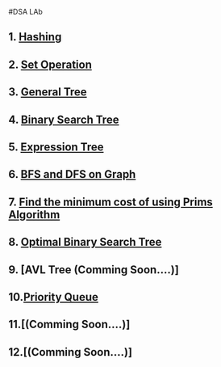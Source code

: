 #DSA LAb
## 1. [Hashing](https://github.com/mokalyogesh113/DSA-LAB/tree/main/1.%20Hashing)
## 2. [Set Operation](https://github.com/mokalyogesh113/DSA-LAB/tree/main/2.%20Set%20Operation)
## 3. [General Tree](https://github.com/mokalyogesh113/DSA-LAB/tree/main/3.%20General%20Tree)
## 4. [Binary Search Tree](https://github.com/mokalyogesh113/DSA-LAB/tree/main/4.%20Binary%20Search%20Tree)
## 5. [Expression Tree](https://github.com/mokalyogesh113/DSA-LAB/tree/main/5.%20Expression%20Tree)
## 6. [BFS and DFS on Graph](https://github.com/mokalyogesh113/DSA-LAB/tree/main/6.%20BFS%20and%20DFS)
## 7. [Find the minimum cost of using Prims Algorithm]()
## 8. [Optimal Binary Search Tree](https://github.com/mokalyogesh113/DSA-LAB/tree/main/7.Prims%20Algorithm)
## 9. [AVL Tree (Comming Soon....)]
## 10.[Priority Queue](https://github.com/mokalyogesh113/DSA-LAB/tree/main/10.%20Priority%20Queue)
## 11.[(Comming Soon....)]
## 12.[(Comming Soon....)] 
